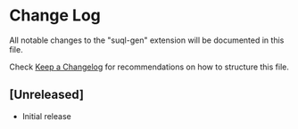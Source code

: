 # Change Log

All notable changes to the "suql-gen" extension will be documented in this file.

Check [Keep a Changelog](http://keepachangelog.com/) for recommendations on how to structure this file.

## [Unreleased]

- Initial release